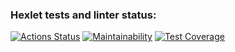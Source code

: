### Hexlet tests and linter status:

[![Actions Status](https://github.com/AlexSekret/java-project-72/actions/workflows/hexlet-check.yml/badge.svg)](https://github.com/AlexSekret/java-project-72/actions) [![Maintainability](https://api.codeclimate.com/v1/badges/086f564f0746ae046460/maintainability)](https://codeclimate.com/github/AlexSekret/java-project-72/maintainability) [![Test Coverage](https://api.codeclimate.com/v1/badges/086f564f0746ae046460/test_coverage)](https://codeclimate.com/github/AlexSekret/java-project-72/test_coverage)
